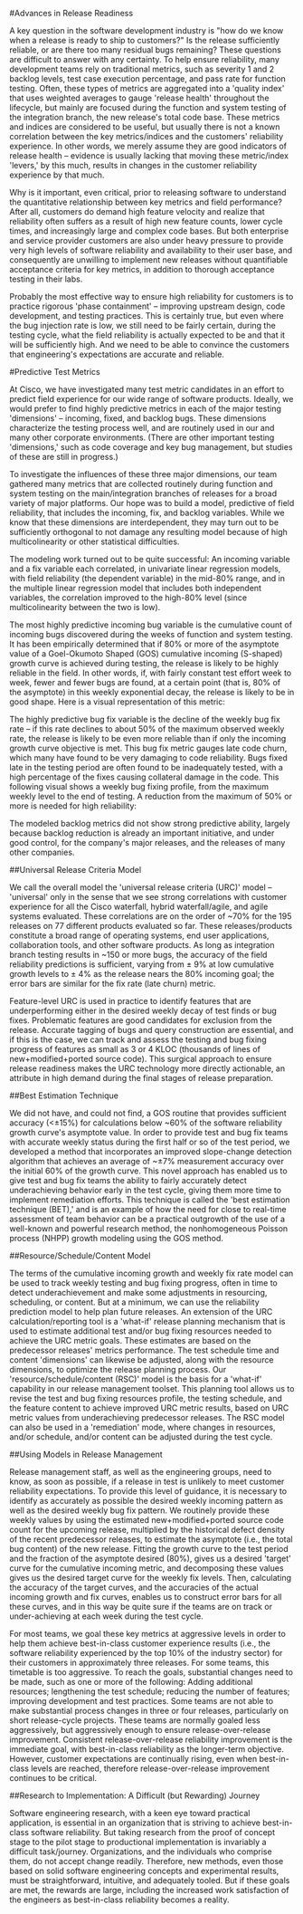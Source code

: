 #Advances in Release Readiness

A key question in the software development industry is "how do we know when a release is ready to ship to customers?"  Is the release sufficiently reliable, or are there too many residual bugs remaining?  These questions are difficult to answer with any certainty.  To help ensure reliability, many development teams rely on traditional metrics, such as severity 1 and 2 backlog levels, test case execution percentage, and pass rate for function testing.  Often, these types of metrics are aggregated into a 'quality index' that uses weighted averages to gauge 'release health' throughout the lifecycle, but mainly are focused during the function and system testing of the integration branch, the new release's total code base.  These metrics and indices are considered to be useful, but usually  there is not a known correlation between the key metrics/indices and the customers' reliability experience.  In other words, we merely assume they are good indicators of release health – evidence is usually lacking that moving these metric/index 'levers,' by this much, results in changes in the customer reliability experience by that much.

Why is it important, even critical, prior to releasing software to understand the quantitative relationship between key metrics and field performance?  After all, customers do demand high feature velocity and realize that reliability often suffers as a result of high new feature counts, lower cycle times, and increasingly large and complex code bases.  But both enterprise and service provider customers are also under heavy pressure to provide very high levels of software reliability and availability to their user base, and consequently are unwilling to implement new releases without quantifiable acceptance criteria for key metrics, in addition to thorough acceptance testing in their labs.

Probably the most effective way to ensure high reliability for customers is to practice rigorous 'phase containment' – improving upstream design, code development, and testing practices.  This is certainly true, but even where the bug injection rate is low, we still need to be fairly certain, during the testing cycle, what the field reliability is actually expected to be and that it will be sufficiently high.  And we need to be able to convince the customers that engineering's expectations are accurate and reliable.

#Predictive Test Metrics

At Cisco, we have investigated many test metric candidates in an effort to predict field experience for our wide range of software products.  Ideally, we would prefer to find highly predictive metrics in each of the major testing 'dimensions' – incoming, fixed, and backlog bugs.  These dimensions characterize the testing process well, and are routinely used in our and many other corporate environments.  (There are other important testing 'dimensions,' such as code coverage and key bug management, but studies of these are still in progress.)

To investigate the influences of these three major dimensions, our team gathered many metrics that are collected routinely during function and system testing on the main/integration branches of releases for a broad variety of major platforms.  Our hope was to build a model, predictive of field reliability, that includes the incoming, fix, and backlog variables.  While we know that these dimensions are interdependent, they may turn out to be sufficiently orthogonal to not damage any resulting model because of high multicolinearity or other statistical difficulties. 

The modeling work turned out to be quite successful:  An incoming variable and a fix variable each correlated, in univariate linear regression models, with field reliability (the dependent variable) in the mid-80% range, and in the multiple linear regression model that includes both independent variables, the correlation improved to the high-80% level (since multicolinearity between the two is low).  

The most highly predictive incoming bug variable is the cumulative count of incoming bugs discovered during the weeks of function and system testing.  It has been empirically determined that if  80% or more of the asymptote value of a Goel-Okumoto Shaped (GOS) cumulative incoming (S-shaped) growth curve is achieved during testing, the release is likely to be highly reliable in the field.  In other words, if, with fairly constant test effort week to week, fewer and fewer bugs are found, at a certain point (that is, 80% of the asymptote) in this weekly exponential decay, the release is likely to be in good shape.  Here is a visual representation of this metric:

The highly predictive bug fix variable is the decline of the weekly bug fix rate – if this rate declines to about 50% of the maximum observed weekly rate, the release is likely to be even more reliable than if only the incoming growth curve objective is met.  This bug fix metric gauges late code churn, which many have found to be very damaging to code reliability.  Bugs fixed late in the testing period are often found to be inadequately tested, with a high percentage of the fixes causing collateral damage in the code.  This following visual shows a weekly bug fixing profile, from the maximum weekly level to the end of testing.  A reduction from the maximum of 50% or more is needed for high reliability:

The modeled backlog metrics did not show strong predictive ability, largely because backlog reduction is already an important initiative, and under good control, for the company's major releases, and the releases of many other companies.

##Universal Release Criteria Model

We call the overall model the 'universal release criteria (URC)' model – 'universal' only in the sense that we see strong correlations with customer experience for all the Cisco waterfall, hybrid waterfall/agile, and agile systems evaluated.  These correlations are on the order of ~70% for the 195 releases on 77 different products evaluated so far.  These releases/products constitute a broad range of operating systems, end user applications, collaboration tools, and other software products.  As long as integration branch testing results in ~150 or more bugs, the accuracy of the field reliability predictions is sufficient, varying from ± 9% at low cumulative growth levels to ± 4% as the release nears the 80% incoming goal; the error bars are similar for the fix rate (late churn) metric.

Feature-level URC is used in practice to identify features that are underperforming either in the desired weekly decay of test finds or bug fixes.  Problematic features are good candidates for exclusion from the release.  Accurate tagging of bugs and query construction are essential, and if this is the case, we can track and assess the testing and bug fixing progress of features as small as 3 or 4 KLOC (thousands of lines of new+modified+ported source code).  This surgical approach to ensure release readiness makes the URC technology more directly actionable, an attribute in high demand during the final stages of release preparation.

##Best Estimation Technique

We did not have, and could not find, a GOS routine that provides sufficient accuracy (<±15%) for calculations below ~60% of the software reliability growth curve's asymptote value.  In order to provide test and bug fix teams with accurate weekly status during the first half or so of the test period, we developed a method that incorporates an improved slope-change detection algorithm that achieves an average of ~±7% measurement accuracy over the initial 60% of the growth curve.  This novel approach has enabled us to give test and bug fix teams the ability to fairly accurately detect underachieving behavior early in the test cycle, giving them more time to implement remediation efforts.  This technique is called the 'best estimation technique (BET),' and is an example of how the need for close to real-time assessment of team behavior can be a practical outgrowth of the use of a well-known and powerful research method, the nonhomogeneous Poisson process (NHPP) growth modeling using the GOS method. 

##Resource/Schedule/Content Model

The terms of the cumulative incoming growth and weekly fix rate model can be used to track weekly testing and bug fixing progress, often in time to detect underachievement and make some adjustments in resourcing, scheduling, or content.  But at a minimum, we can use the reliability prediction model to help plan future releases.  An extension of the URC calculation/reporting tool is a 'what-if' release planning mechanism that is used to estimate additional test and/or bug fixing resources needed to achieve the URC metric goals.  These estimates are based on the predecessor releases' metrics performance.  The test schedule time and content 'dimensions' can likewise be adjusted, along with the resource dimensions, to optimize the release planning process.  Our 'resource/schedule/content (RSC)' model is the basis for a 'what-if' capability in our release management toolset.  This planning tool allows us to revise the test and bug fixing resources profile, the testing schedule, and the feature content to achieve improved URC metric results, based on URC metric values from underachieving predecessor releases.  The RSC model can also be used in a 'remediation' mode, where changes in resources, and/or schedule, and/or content can be adjusted during the test cycle.

##Using Models in Release Management

Release management staff, as well as the engineering groups, need to know, as soon as possible, if a release in test is unlikely to meet customer reliability expectations.  To provide this level of guidance, it is necessary to identify as accurately as possible the desired weekly incoming pattern as well as the desired weekly bug fix pattern.  We routinely provide these weekly values by using the estimated new+modified+ported source code count for the upcoming release, multiplied by the historical defect density of the recent predecessor releases, to estimate the asymptote (i.e., the total bug content) of the new release.  Fitting the growth curve to the test period and the fraction of the asymptote desired (80%), gives us a desired 'target' curve for the cumulative incoming metric, and decomposing these values gives us the desired target curve for the weekly fix levels.  Then, calculating the accuracy of the target curves, and the accuracies of the actual incoming growth and fix curves, enables us to construct error bars for all these curves, and in this way be quite sure if the teams are on track or  under-achieving at each week during the test cycle.  

For most teams, we goal these key metrics at aggressive levels in order to help them achieve best-in-class customer experience results (i.e., the software reliability experienced by the top 10% of the industry sector) for their customers in approximately three releases.  For some teams, this timetable is too aggressive.  To reach the goals, substantial changes need to be made, such as one or more of the following:  Adding additional resources; lengthening the test schedule; reducing the number of features; improving development and test practices.  Some teams are not able to make substantial process changes in three or four releases, particularly on short release-cycle projects.  These teams are normally goaled less aggressively, but aggressively enough to ensure release-over-release improvement.  Consistent release-over-release reliability improvement is the immediate goal, with best-in-class reliability as the longer-term objective.  However, customer expectations are continually rising, even when best-in-class levels are reached, therefore release-over-release improvement continues to be critical.

##Research to Implementation:  A Difficult (but Rewarding) Journey

Software engineering research, with a keen eye toward practical application, is essential in an organization that is striving to achieve best-in-class software reliability.  But taking research from the proof of concept stage to the pilot stage to productional implementation is invariably a difficult task/journey.  Organizations, and the individuals who comprise them, do not accept change readily.  Therefore, new methods, even those based on solid software engineering concepts and experimental results, must be straightforward, intuitive, and adequately tooled.  But if these goals are met, the rewards are large, including the increased work satisfaction of the engineers as best-in-class reliability becomes a reality.
